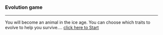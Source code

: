 ### Evolution game
---
You will become an animal in the ice age. You can choose which traits to evolve to help you survive....
[click here to Start](home.md)
